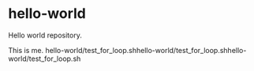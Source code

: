 # hello-world
Hello world repository.



This is me.
hello-world/test_for_loop.shhello-world/test_for_loop.shhello-world/test_for_loop.sh

